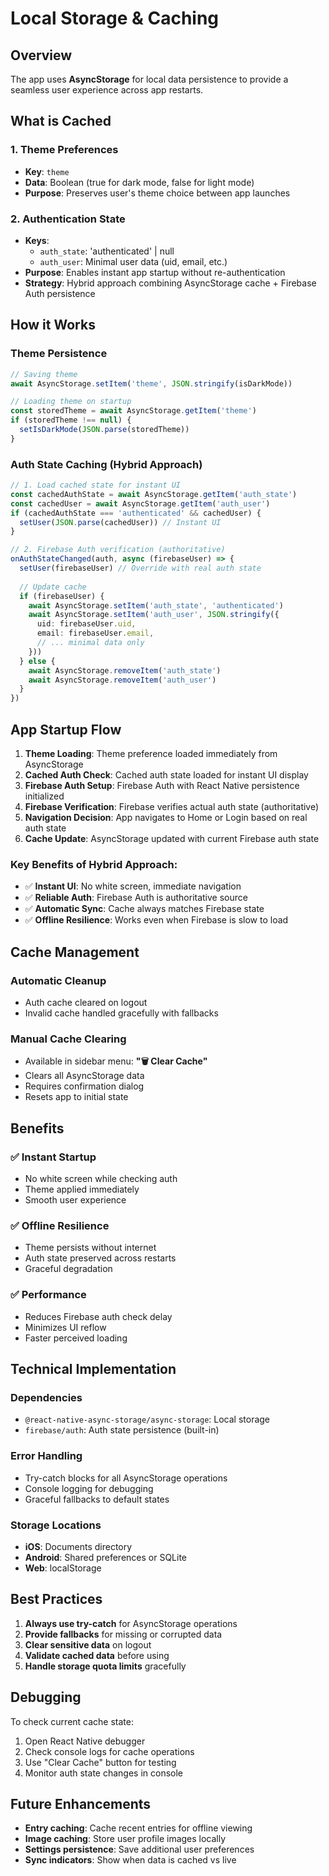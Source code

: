 # Local Storage & Caching

## Overview

The app uses **AsyncStorage** for local data persistence to provide a seamless user experience across app restarts.

## What is Cached

### 1. **Theme Preferences**
- **Key**: `theme`
- **Data**: Boolean (true for dark mode, false for light mode)
- **Purpose**: Preserves user's theme choice between app launches

### 2. **Authentication State**
- **Keys**: 
  - `auth_state`: 'authenticated' | null
  - `auth_user`: Minimal user data (uid, email, etc.)
- **Purpose**: Enables instant app startup without re-authentication
- **Strategy**: Hybrid approach combining AsyncStorage cache + Firebase Auth persistence

## How it Works

### Theme Persistence
```typescript
// Saving theme
await AsyncStorage.setItem('theme', JSON.stringify(isDarkMode))

// Loading theme on startup
const storedTheme = await AsyncStorage.getItem('theme')
if (storedTheme !== null) {
  setIsDarkMode(JSON.parse(storedTheme))
}
```

### Auth State Caching (Hybrid Approach)
```typescript
// 1. Load cached state for instant UI
const cachedAuthState = await AsyncStorage.getItem('auth_state')
const cachedUser = await AsyncStorage.getItem('auth_user')
if (cachedAuthState === 'authenticated' && cachedUser) {
  setUser(JSON.parse(cachedUser)) // Instant UI
}

// 2. Firebase Auth verification (authoritative)
onAuthStateChanged(auth, async (firebaseUser) => {
  setUser(firebaseUser) // Override with real auth state
  
  // Update cache
  if (firebaseUser) {
    await AsyncStorage.setItem('auth_state', 'authenticated')
    await AsyncStorage.setItem('auth_user', JSON.stringify({
      uid: firebaseUser.uid,
      email: firebaseUser.email,
      // ... minimal data only
    }))
  } else {
    await AsyncStorage.removeItem('auth_state')
    await AsyncStorage.removeItem('auth_user')
  }
})
```

## App Startup Flow

1. **Theme Loading**: Theme preference loaded immediately from AsyncStorage
2. **Cached Auth Check**: Cached auth state loaded for instant UI display
3. **Firebase Auth Setup**: Firebase Auth with React Native persistence initialized
4. **Firebase Verification**: Firebase verifies actual auth state (authoritative)
5. **Navigation Decision**: App navigates to Home or Login based on real auth state
6. **Cache Update**: AsyncStorage updated with current Firebase auth state

### Key Benefits of Hybrid Approach:
- ✅ **Instant UI**: No white screen, immediate navigation
- ✅ **Reliable Auth**: Firebase Auth is authoritative source
- ✅ **Automatic Sync**: Cache always matches Firebase state  
- ✅ **Offline Resilience**: Works even when Firebase is slow to load

## Cache Management

### Automatic Cleanup
- Auth cache cleared on logout
- Invalid cache handled gracefully with fallbacks

### Manual Cache Clearing
- Available in sidebar menu: **"🗑️ Clear Cache"**
- Clears all AsyncStorage data
- Requires confirmation dialog
- Resets app to initial state

## Benefits

### ✅ **Instant Startup**
- No white screen while checking auth
- Theme applied immediately
- Smooth user experience

### ✅ **Offline Resilience**
- Theme persists without internet
- Auth state preserved across restarts
- Graceful degradation

### ✅ **Performance**
- Reduces Firebase auth check delay
- Minimizes UI reflow
- Faster perceived loading

## Technical Implementation

### Dependencies
- `@react-native-async-storage/async-storage`: Local storage
- `firebase/auth`: Auth state persistence (built-in)

### Error Handling
- Try-catch blocks for all AsyncStorage operations
- Console logging for debugging
- Graceful fallbacks to default states

### Storage Locations
- **iOS**: Documents directory
- **Android**: Shared preferences or SQLite
- **Web**: localStorage

## Best Practices

1. **Always use try-catch** for AsyncStorage operations
2. **Provide fallbacks** for missing or corrupted data
3. **Clear sensitive data** on logout
4. **Validate cached data** before using
5. **Handle storage quota limits** gracefully

## Debugging

To check current cache state:
1. Open React Native debugger
2. Check console logs for cache operations
3. Use "Clear Cache" button for testing
4. Monitor auth state changes in console

## Future Enhancements

- **Entry caching**: Cache recent entries for offline viewing
- **Image caching**: Store user profile images locally  
- **Settings persistence**: Save additional user preferences
- **Sync indicators**: Show when data is cached vs live
